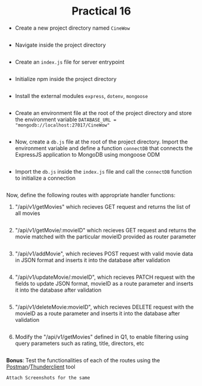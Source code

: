<h1 align = "center">Practical 16</h1>

- Create a new project directory named `CineWow`
```

```

- Navigate inside the project directory
```

```

- Create an `index.js` file for server entrypoint

```

```

- Initialize npm inside the project directory

```

```

- Install the external modules `express`, `dotenv`, `mongoose`

```

```

- Create an environment file at the root of the project directory and store the environment variable `DATABASE_URL = "mongodb://localhost:27017/CineWow"`

```

```

- Now, create a `db.js` file at the root of the project directory. Import the environment variable and define a function `connectDB` that connects the ExpressJS application 
to MongoDB using mongoose ODM

```

```

- Import the `db.js` inside the `index.js` file and call the `connectDB` function to initialize a connection

```

```

Now, define the following routes with appropriate handler functions:

1. "/api/v1/getMovies" which recieves GET request and returns the list of all movies

```

```

2. "/api/v1/getMovie/:movieID" which recieves GET request and returns the movie matched with the particular movieID provided as router parameter

```

```

3. "/api/v1/addMovie", which recieves POST request with valid movie data in JSON format and inserts it into the database after validation

```

```

4. "/api/v1/updateMovie/:movieID", which recieves PATCH request with the fields to update JSON format, movieID as a route parameter and inserts it into the database after validation

```

```


5. "/api/v1/deleteMovie:movieID", which recieves DELETE request with the movieID as a route parameter and inserts it into the database after validation

```

```

6. Modify the "/api/v1/getMovies" defined in Q1, to enable filtering using query parameters such as rating, title, directors, etc

```

```

**Bonus**: Test the functionalities of each of the routes using the [Postman](https://www.postman.com/downloads/)/[Thunderclient](https://www.thunderclient.com/) tool

```
Attach Screenshots for the same
```



